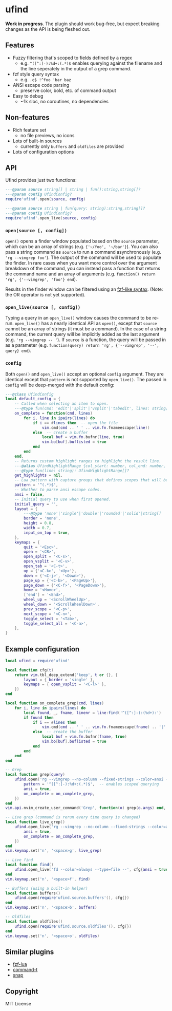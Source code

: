 ufind
=====

**Work in progress**. The plugin should work bug-free, but expect breaking changes as the API is
being fleshed out.

Features
--------
  - Fuzzy filtering that's scoped to fields defined by a regex
    - e.g. `^([^:]-):%d+:(.*)$` enables querying against the filename and the line seperately in
      the output of a grep command.
  - fzf style query syntax
    - e.g. `.c$ !^foo 'bar baz`
  - ANSI escape code parsing
    - preserve color, bold, etc. of command output
  - Easy to debug
    - ~1k sloc, no coroutines, no dependencies

Non-features
------------
  - Rich feature set
    - no file previews, no icons
  - Lots of built-in sources
    - currently only `buffers` and `oldfiles` are provided
  - Lots of configuration options

API
---
Ufind provides just two functions:

```lua
---@param source string[] | string | fun():string,string[]?
---@param config UfindConfig?
require'ufind'.open(source, config)

---@param source string | fun(query: string):string,string[]?
---@param config UfindConfig?
require'ufind'.open_live(source, config)
```

### `open(source [, config])`

`open()` opens a finder window populated based on the `source` parameter, which can be an array of
strings (e.g. `{'~/foo', '~/bar'}`). You can also pass a string command as `source` to run a command
asynchronously (e.g. `'rg --vimgrep foo'`). The output of the command will be used to populate the
finder. In rare cases when you want more control over the argument breakdown of the command, you can
instead pass a function that returns the command name and an array of arguments (e.g. `function()
return 'rg', {'--vimgrep', 'foo'} end`).

Results in the finder window can be filtered using an [fzf-like
syntax](https://github.com/junegunn/fzf/#search-syntax). (Note: the OR operator is not yet
supported).

### `open_live(source [, config])`

Typing a query in an `open_live()` window causes the command to be re-run. `open_live()` has a
nearly identical API as `open()`, except that `source` cannot be an array of strings (it must be a
command). In the case of a string command, the current query will be implicitly added as the last
argument (e.g. `'rg --vimgrep -- '`). If `source` is a function, the query will be passed in as a
parameter (e.g. `function(query) return 'rg', {'--vimgrep', '--', query} end`).

### `config`

Both `open()` and `open_live()` accept an optional `config` argument. They are identical except that
`pattern` is not supported by `open_live()`. The passed in `config` will be deep-merged with the
default config:

```lua
---@class UfindConfig
local default_config = {
    -- Called when selecting an item to open.
    ---@type fun(cmd: 'edit'|'split'|'vsplit'|'tabedit', lines: string[])
    on_complete = function(cmd, lines)
        for i, line in ipairs(lines) do
            if i == #lines then  -- open the file
                vim.cmd(cmd .. ' ' .. vim.fn.fnameescape(line))
            else  -- create a buffer
                local buf = vim.fn.bufnr(line, true)
                vim.bo[buf].buflisted = true
            end
        end
    end,
    -- Returns custom highlight ranges to highlight the result line.
    ---@alias UfindHighlightRange {col_start: number, col_end: number, hl_group: string}
    ---@type fun(line: string): UfindHighlightRange[]?
    get_highlights = nil,
    -- Lua pattern with capture groups that defines scopes that will be queried individually.
    pattern = '^(.*)$',
    -- Whether to parse ansi escape codes.
    ansi = false,
    -- Initial query to use when first opened.
    initial_query = '',
    layout = {
        ---@type 'none'|'single'|'double'|'rounded'|'solid'|string[]
        border = 'none',
        height = 0.8,
        width = 0.7,
        input_on_top = true,
    },
    keymaps = {
        quit = '<Esc>',
        open = '<CR>',
        open_split = '<C-s>',
        open_vsplit = '<C-v>',
        open_tab = '<C-t>',
        up = {'<C-k>', '<Up>'},
        down = {'<C-j>', '<Down>'},
        page_up = {'<C-b>', '<PageUp>'},
        page_down = {'<C-f>', '<PageDown>'},
        home = '<Home>',
        ['end'] = '<End>',
        wheel_up = '<ScrollWheelUp>',
        wheel_down = '<ScrollWheelDown>',
        prev_scope = '<C-p>',
        next_scope = '<C-n>',
        toggle_select = '<Tab>',
        toggle_select_all = '<C-a>',
    },
}
```

Example configuration
---------------------
```lua
local ufind = require'ufind'

local function cfg(t)
    return vim.tbl_deep_extend('keep', t or {}, {
        layout = { border = 'single' },
        keymaps = { open_vsplit = '<C-l>' },
    })
end

local function on_complete_grep(cmd, lines)
    for i, line in ipairs(lines) do
        local found, _, fname, linenr = line:find('^([^:]-):(%d+):')
        if found then
            if i == #lines then
                vim.cmd(cmd .. ' ' .. vim.fn.fnameescape(fname) .. '|' .. linenr)
            else  -- create the buffer
                local buf = vim.fn.bufnr(fname, true)
                vim.bo[buf].buflisted = true
            end
        end
    end
end

-- Grep
local function grep(query)
    ufind.open('rg --vimgrep --no-column --fixed-strings --color=ansi -- ' .. query, cfg{
        pattern = '^([^:]-):%d+:(.*)$',  -- enables scoped querying
        ansi = true,
        on_complete = on_complete_grep,
    })
end
vim.api.nvim_create_user_command('Grep', function(o) grep(o.args) end, {nargs = '+'})

-- Live grep (command is rerun every time query is changed)
local function live_grep()
    ufind.open_live('rg --vimgrep --no-column --fixed-strings --color=ansi -- ', cfg{
        ansi = true,
        on_complete = on_complete_grep,
    })
end
vim.keymap.set('n', '<space>g', live_grep)

-- Live find
local function find()
    ufind.open_live('fd --color=always --type=file --', cfg{ansi = true})
end
vim.keymap.set('n', '<space>f', find)

-- Buffers (using a built-in helper)
local function buffers()
    ufind.open(require'ufind.source.buffers'(), cfg{})
end
vim.keymap.set('n', '<space>b', buffers)

-- Oldfiles
local function oldfiles()
    ufind.open(require'ufind.source.oldfiles'(), cfg{})
end
vim.keymap.set('n', '<space>o', oldfiles)
```

Similar plugins
---------------
  - [fzf-lua](https://github.com/ibhagwan/fzf-lua)
  - [command-t](https://github.com/wincent/command-t/)
  - [snap](https://github.com/camspiers/snap)

Copyright
---------
MIT License
